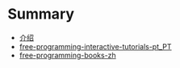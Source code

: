 # Summary

* [介绍](README.md)
* [free-programming-interactive-tutorials-pt_PT](free-programming-interactive-tutorials-pt_PT.md)
* [free-programming-books-zh](free-programming-books-zh.md)

